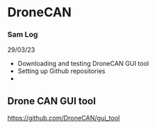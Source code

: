 # DroneCAN

### Sam Log
29/03/23
- Downloading and testing DroneCAN GUI tool 
- Setting up Github repositories
- 

## Drone CAN GUI tool
https://github.com/DroneCAN/gui_tool 

